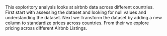 This exploritory analysis looks at airbnb data across different countries. First start with assessing the dataset and looking for null values and understanding the dataset. Next we Transform the dataset by adding a new column to standardize prices across countries. From their we explore pricing across different Airbnb Listings.
